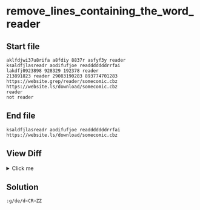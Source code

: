 # remove_lines_containing_the_word_reader
## Start file
```
aklfdjwi37u8rifa a8fdiy 8837r asfyf3y reader
ksaldfjlasreadr aodifufjoe readddddddrrfai 
lakdfj0923898 928329 192378 reader
213891823 reader 29083190283 893774701283
https://website.grep/reader/somecomic.cbz
https://website.ls/download/somecomic.cbz
reader
not reader
```
## End file
```
ksaldfjlasreadr aodifufjoe readddddddrrfai 
https://website.ls/download/somecomic.cbz
```
## View Diff
<details><summary>Click me</summary>

```
--- remove_lines_containing_the_word_reader/inp
+++ remove_lines_containing_the_word_reader/out
@@ -1,8 +1,2 @@
-aklfdjwi37u8rifa a8fdiy 8837r asfyf3y reader
 ksaldfjlasreadr aodifufjoe readddddddrrfai 
-lakdfj0923898 928329 192378 reader
-213891823 reader 29083190283 893774701283
-https://website.grep/reader/somecomic.cbz
 https://website.ls/download/somecomic.cbz
-reader
-not reader
```
</details>

## Solution
```sh
:g/de/d<CR>ZZ
```
